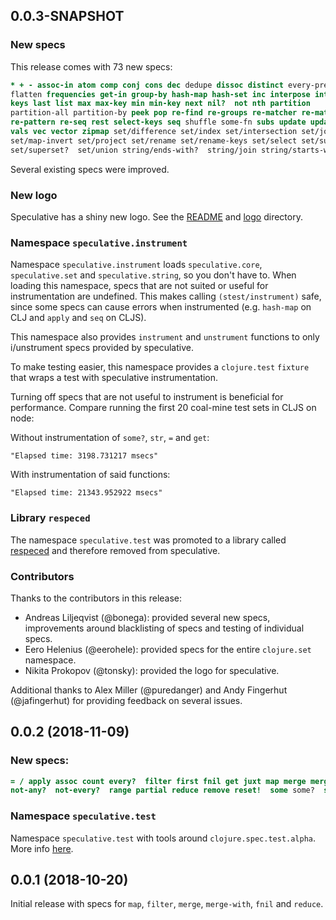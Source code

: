 ## 0.0.3-SNAPSHOT

### New specs

This release comes with 73 new specs:

``` clojure
* + - assoc-in atom comp conj cons dec dedupe dissoc distinct every-pred find
flatten frequencies get-in group-by hash-map hash-set inc interpose into keep
keys last list max max-key min min-key next nil?  not nth partition
partition-all partition-by peek pop re-find re-groups re-matcher re-matches
re-pattern re-seq rest select-keys seq shuffle some-fn subs update update-in
vals vec vector zipmap set/difference set/index set/intersection set/join
set/map-invert set/project set/rename set/rename-keys set/select set/subset?
set/superset?  set/union string/ends-with?  string/join string/starts-with?
```

Several existing specs were improved.

### New logo

Speculative has a shiny new logo. See the [README](README.md) and [logo](logo)
directory.

### Namespace `speculative.instrument`

Namespace `speculative.instrument` loads `speculative.core`, `speculative.set`
and `speculative.string`, so you don't have to. When loading this namespace,
specs that are not suited or useful for instrumentation are undefined. This
makes calling `(stest/instrument)` safe, since some specs can cause errors when
instrumented (e.g. `hash-map` on CLJ and `apply` and `seq` on CLJS).

This namespace also provides `instrument` and `unstrument` functions to only
i/unstrument specs provided by speculative.

To make testing easier, this namespace provides a `clojure.test` `fixture` that
wraps a test with speculative instrumentation.

Turning off specs that are not useful to instrument is beneficial for
performance. Compare running the first 20 coal-mine test sets in CLJS on node:

Without instrumentation of `some?`, `str`, `=` and `get`:
``` shell
"Elapsed time: 3198.731217 msecs"
```
With instrumentation of said functions:
``` shell
"Elapsed time: 21343.952922 msecs"
```

### Library `respeced`

The namespace `speculative.test` was promoted to a library called
[respeced](https://github.com/borkdude/respeced) and therefore removed from
speculative.

### Contributors

Thanks to the contributors in this release:

- Andreas Liljeqvist (@bonega): provided several new specs, improvements around
  blacklisting of specs and testing of individual specs.
- Eero Helenius (@eerohele): provided specs for the entire `clojure.set` namespace.
- Nikita Prokopov (@tonsky): provided the logo for speculative.

Additional thanks to Alex Miller (@puredanger) and Andy Fingerhut (@jafingerhut)
for providing feedback on several issues.

## 0.0.2 (2018-11-09)

### New specs:

``` clojure
= / apply assoc count every?  filter first fnil get juxt map merge merge-with
not-any?  not-every?  range partial reduce remove reset!  some some?  str swap!
```

### Namespace `speculative.test`

Namespace `speculative.test` with tools around `clojure.spec.test.alpha`. More
info [here](doc/test.md).

## 0.0.1 (2018-10-20)

Initial release with specs for `map`, `filter`, `merge`, `merge-with`, `fnil`
and `reduce`.
